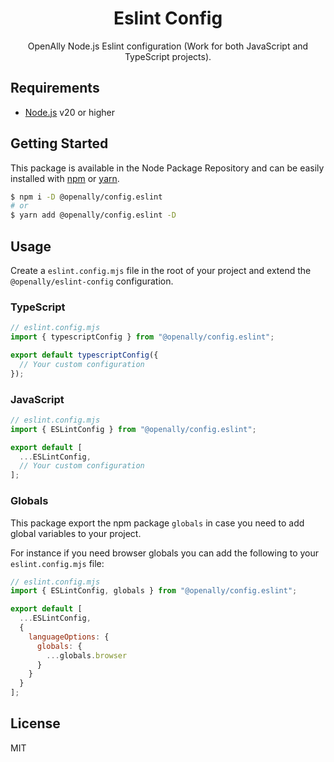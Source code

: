 <p align="center">
  <h1 align="center">Eslint Config</h1>
</p>

<div align="center">OpenAlly Node.js Eslint configuration (Work for both JavaScript and TypeScript projects).</div>

## Requirements
- [Node.js](https://nodejs.org/en/) v20 or higher

## Getting Started

This package is available in the Node Package Repository and can be easily installed with [npm](https://docs.npmjs.com/getting-started/what-is-npm) or [yarn](https://yarnpkg.com).

```bash
$ npm i -D @openally/config.eslint
# or
$ yarn add @openally/config.eslint -D
```

## Usage

Create a `eslint.config.mjs` file in the root of your project and extend the `@openally/eslint-config` configuration.

### TypeScript
```js
// eslint.config.mjs
import { typescriptConfig } from "@openally/config.eslint";

export default typescriptConfig({
  // Your custom configuration
});
```

### JavaScript
```js
// eslint.config.mjs
import { ESLintConfig } from "@openally/config.eslint";

export default [
  ...ESLintConfig,
  // Your custom configuration
];
```

### Globals

This package export the npm package `globals` in case you need to add global variables to your project.

For instance if you need browser globals you can add the following to your `eslint.config.mjs` file:

```js
// eslint.config.mjs
import { ESLintConfig, globals } from "@openally/config.eslint";

export default [
  ...ESLintConfig,
  {
    languageOptions: {
      globals: {
        ...globals.browser
      }
    }
  }
];
```

## License
MIT
